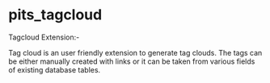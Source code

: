 # pits_tagcloud
Tagcloud Extension:-

Tag cloud is an user friendly extension to generate tag clouds. The tags can be either manually created with links or it can be taken from various fields of existing database tables.
